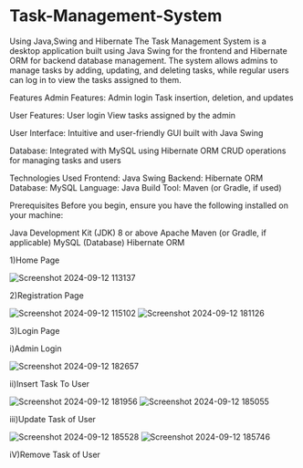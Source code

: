 # Task-Management-System
Using Java,Swing and Hibernate
The Task Management System is a desktop application built using Java Swing for the frontend and Hibernate ORM for backend database management. The system allows admins to manage tasks by adding, updating, and deleting tasks, while regular users can log in to view the tasks assigned to them.

Features
Admin Features:
Admin login
Task insertion, deletion, and updates

User Features:
User login
View tasks assigned by the admin

User Interface:
Intuitive and user-friendly GUI built with Java Swing

Database:
Integrated with MySQL using Hibernate ORM
CRUD operations for managing tasks and users

Technologies Used
Frontend: Java Swing
Backend: Hibernate ORM
Database: MySQL
Language: Java
Build Tool: Maven (or Gradle, if used)

Prerequisites
Before you begin, ensure you have the following installed on your machine:

Java Development Kit (JDK) 8 or above
Apache Maven (or Gradle, if applicable)
MySQL (Database)
Hibernate ORM

1)Home Page

![Screenshot 2024-09-12 113137](https://github.com/user-attachments/assets/74028a4a-cb96-4fe2-878d-552b47b823a2)

2)Registration Page

![Screenshot 2024-09-12 115102](https://github.com/user-attachments/assets/84e0ed9e-d053-46be-8846-df46549b5116)   ![Screenshot 2024-09-12 181126](https://github.com/user-attachments/assets/68fcec6c-4c0f-4aea-9976-cb1ddf6c47d5)

3)Login Page

  i)Admin Login

  ![Screenshot 2024-09-12 182657](https://github.com/user-attachments/assets/54a8deea-6978-4b6d-b620-e7e34c7b3c33) 

  ii)Insert Task To User

  ![Screenshot 2024-09-12 181956](https://github.com/user-attachments/assets/5f56a2e3-6b4b-4a06-be18-027c4311ef98) ![Screenshot 2024-09-12 185055](https://github.com/user-attachments/assets/e76f4d4e-514d-4cdc-9bd9-3e813e60062c)

  iii)Update Task of User

  ![Screenshot 2024-09-12 185528](https://github.com/user-attachments/assets/b1d37880-53c4-4362-a7b5-56bebd3cb046) ![Screenshot 2024-09-12 185746](https://github.com/user-attachments/assets/ca9abcc8-b33f-4a3b-a64e-d78ed4ffbf7c)

  iV)Remove Task of User




  








